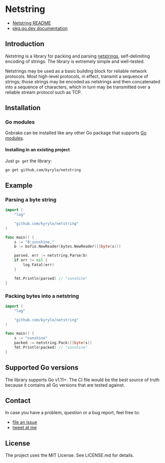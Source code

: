 Netstring
=========

* [Netstring README][netstring-github]
* [pkg.go.dev documentation][docs]

Introduction
------------

_Netstring_ is a library for packing and parsing [netstrings][netstring],
self-delimiting encoding of strings. The library is extremely simple and well-tested.

Netstrings may be used as a basic building block for reliable network protocols.
Most high-level protocols, in effect, transmit a sequence of strings; those
strings may be encoded as netstrings and then concatenated into a sequence of
characters, which in turn may be transmitted over a reliable stream protocol
such as TCP.

Installation
------------

### Go modules

Gobrake can be installed like any other Go package that supports [Go
modules][go-mod].

#### Installing in an existing project

Just `go get` the library:

```sh
go get github.com/kyrylo/netstring
```

Example
-------

### Parsing a byte string

```go
import (
	"log"

	"github.com/kyrylo/netstring"
)

func main() {
	s := "8:sunshine,"
	b := bufio.NewReader(bytes.NewReader([]byte(s)))

	parsed, err := netstring.Parse(b)
	if err != nil {
		log.Fatal(err)
	}

	fmt.Println(parsed) // "sunshine"
}
```

### Packing bytes into a netstring

```go
import (
    "log"

    "github.com/kyrylo/netstring"
)

func main() {
	s := "sunshine"
    packed := netstring.Pack([]byte(s))
    fmt.Println(packed) // "sunshine"
}
```

Supported Go versions
---------------------

The library supports Go v1.11+. The CI file would be the best source of truth
because it contains all Go versions that are tested against.

Contact
-------

In case you have a problem, question or a bug report, feel free to:

* [file an issue][issues]
* [tweet at me][twitter]

License
-------

The project uses the MIT License. See LICENSE.md for details.

[netstring-github]: https://github.com/kyrylo/netstring
[netstring]: https://cr.yp.to/proto/netstrings.txt
[semver2]: http://semver.org/spec/v2.0.0.html
[go-mod]: https://github.com/golang/go/wiki/Modules
[issues]: https://github.com/kyrylo/netstring/issues
[twitter]: https://twitter.com/kyrylosilin
[docs]: https://pkg.go.dev/github.com/kyrylo/netstring
